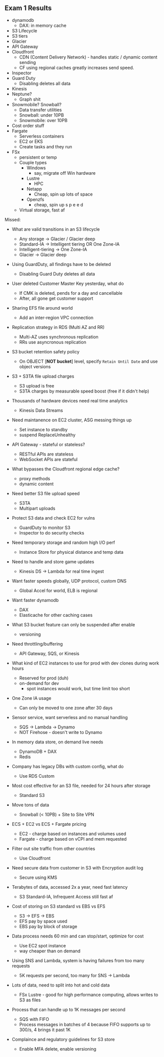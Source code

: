## Exam 1 Results
- dynamodb  
  - DAX: in memory cache
- S3 Lifecycle  
- S3 tiers  
- Glacier
- API Gateway  
- Cloudfront  
  - CDN (Content Delivery Network) - handles static / dynamic content sending
  - CF using regional caches greatly increases send speed.
- Inspector
- Guard Duty  
    - Disabling deletes all data
- Kinesis  
- Neptune?  
  - Graph shit
- Snowmobile? Snowball?  
  - Data transfer utilities
  - Snowball: under 10PB
  - Snowmobile: over 10PB
- Cost order stuff  
- Fargate
  - Serverless containers
  - EC2 or EKS
  - Create tasks and they run
- FSx
  - persistent or temp
  - Couple types
    - Windows
      - say, migrate off Win hardware
    - Lustre
      - HPC
    - Netapp
      - Cheap, spin up lots of space
    - Openzfs
      - cheap, spin up s p e e d
  - Virtual storage, fast af


Missed:
- What are valid transitions in an S3 lifecycle
  - Any storage -> Glacier / Glacier deep
  - Standard-IA -> Intelligent tiering OR One Zone-IA
  - Intelligent-tiering -> One Zone-IA
  - Glacier -> Glacier deep

- Using GuardDuty, all findings have to be deleted
  - Disabling Guard Duty deletes all data

- User deleted Customer Master Key yesterday, what do
  - If CMK is deleted, pends for a day and cancellable
  - After, all gone get customer support

- Sharing EFS file around world
  - Add an inter-region VPC connection

- Replication strategy in RDS (Multi AZ and RR)
  - Multi-AZ uses synchronous replication
  - RRs use asyncronous replication

- S3 bucket retention safety policy
    - On OBJECT [**NOT bucket**] level, specify `Retain Until Date` and use object versions

- S3 + S3TA file upload charges
  - S3 upload is free
  - S3TA charges by measurable speed boost (free if it didn't help)

- Thousands of hardware devices need real time analytics
  - Kinesis Data Streams

- Need maintanence on EC2 cluster, ASG messing things up
  - Set instance to standby
  - suspend ReplaceUnhealthy

- API Gateway - stateful or stateless?
  - RESTful APIs are stateless
  - WebSocket APIs are stateful

- What bypasses the Cloudfront regional edge cache?
  - proxy methods
  - dynamic content

- Need better S3 file upload speed
  - S3TA
  - Multipart uploads

- Protect S3 data and check EC2 for vulns
  - GuardDuty to monitor S3
  - Inspector to do security checks

- Need temporary storage and random high I/O perf
  - Instance Store for physical distance and temp data

- Need to handle and store game updates
  - Kinesis DS -> Lambda for real time ingest

- Want faster speeds globally, UDP protocol, custom DNS
  - Global Accel for world, ELB is regional

- Want faster dynamodb
  - DAX
  - Elasticache for other caching cases

- What S3 bucket feature can only be suspended after enable
  - versioning

- Need throttling/buffering
  - API Gateway, SQS, or Kinesis

- What kind of EC2 instances to use for prod with dev clones during work hours
  - Reserved for prod (duh)
  - on-demand for dev
    - spot instances would work, but time limit too short

- One Zone IA usage
  - Can only be moved to one zone after 30 days

- Sensor service, want serverless and no manual handling
  - SQS -> Lambda -> Dynamo
  - NOT Firehose - doesn't write to Dynamo

- In memory data store, on demand live needs
  - DynamoDB + DAX
  - Redis

- Company has legacy DBs with custom config, what do
  - Use RDS Custom

- Most cost effective for an S3 file, needed for 24 hours after storage
  - Standard S3

- Move tons of data
  - Snowball (< 10PB) + Site to Site VPN

- ECS + EC2 vs ECS + Fargate pricing
  - EC2 - charge based on instances and volumes used
  - Fargate - charge based on vCPI and mem requested

- Filter out site traffic from other countries
  - Use Cloudfront

- Need secure data from customer in S3 with Encryption audit log
  - Secure using KMS

- Terabytes of data, accessed 2x a year, need fast latency
  - S3 Standard-IA, Infrequent Access still fast af

- Cost of storing on S3 standard vs EBS vs EFS
  - S3 -> EFS -> EBS
  - EFS pay by space used
  - EBS pay by block of storage

- Data process needs 60 min and can stop/start, optimize for cost
  - Use EC2 spot instance
  - way cheaper than on demand

- Using SNS and Lambda, system is having failures from too many requests
  - 5K requests per second, too many for SNS -> Lambda

- Lots of data, need to split into hot and cold data
  - FSx Lustre - good for high performance computing, allows writes to S3 as files

- Process that can handle up to 1K messages per second
  - SQS with FIFO
  - Process messages in batches of 4 because FIFO supports up to 300/s, 4 brings it past 1K

- Complaince and regulatory guidelines for S3 store
  - Enable MFA delete, enable versioning







